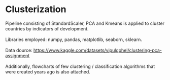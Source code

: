 # Clusterization
Pipeline consisting of StandardScaler, PCA and Kmeans is applied to cluster countries by indicators of development.<br>
<br>
Libraries employed: numpy, pandas, matplotlib, seaborn, sklearn.<br>
<br>
Data dource: https://www.kaggle.com/datasets/vipulgohel/clustering-pca-assignment<br><br>
Additionally, flowcharts of few clustering / classification algorithms that were created years ago is also attached.
